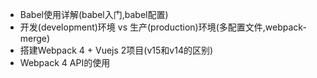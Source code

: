 - Babel使用详解(babel入门,babel配置)
- 开发(development)环境 vs 生产(production)环境(多配置文件,webpack-merge)
- 搭建Webpack 4 + Vuejs 2项目(v15和v14的区别)
- Webpack 4 API的使用